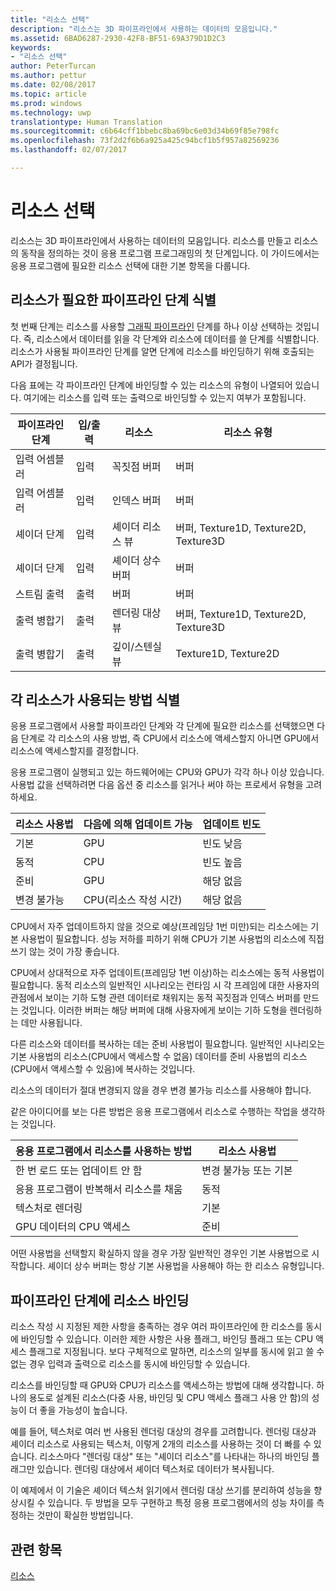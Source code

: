 ```yaml
---
title: "리소스 선택"
description: "리소스는 3D 파이프라인에서 사용하는 데이터의 모음입니다."
ms.assetid: 6BAD6287-2930-42F8-BF51-69A379D1D2C3
keywords:
- "리소스 선택"
author: PeterTurcan
ms.author: pettur
ms.date: 02/08/2017
ms.topic: article
ms.prod: windows
ms.technology: uwp
translationtype: Human Translation
ms.sourcegitcommit: c6b64cff1bbebc8ba69bc6e03d34b69f85e798fc
ms.openlocfilehash: 73f2d2f6b6a925a425c94bcf1b5f957a82569236
ms.lasthandoff: 02/07/2017

---
```


# <a name="choosing-a-resource"></a>리소스 선택


리소스는 3D 파이프라인에서 사용하는 데이터의 모음입니다. 리소스를 만들고 리소스의 동작을 정의하는 것이 응용 프로그램 프로그래밍의 첫 단계입니다. 이 가이드에서는 응용 프로그램에 필요한 리소스 선택에 대한 기본 항목을 다룹니다.

## <a name="span-ididentifybindingspanspan-ididentifybindingspanspan-ididentifybindingspanidentify-pipeline-stages-that-need-resources"></a><span id="Identify_Binding"></span><span id="identify_binding"></span><span id="IDENTIFY_BINDING"></span>리소스가 필요한 파이프라인 단계 식별


첫 번째 단계는 리소스를 사용할 [그래픽 파이프라인](graphics-pipeline.md) 단계를 하나 이상 선택하는 것입니다. 즉, 리소스에서 데이터를 읽을 각 단계와 리소스에 데이터를 쓸 단계를 식별합니다. 리소스가 사용될 파이프라인 단계를 알면 단계에 리소스를 바인딩하기 위해 호출되는 API가 결정됩니다.

다음 표에는 각 파이프라인 단계에 바인딩할 수 있는 리소스의 유형이 나열되어 있습니다. 여기에는 리소스를 입력 또는 출력으로 바인딩할 수 있는지 여부가 포함됩니다.

| 파이프라인 단계  | 입/출력 | 리소스               | 리소스 유형                           |
|-----------------|--------|------------------------|-----------------------------------------|
| 입력 어셈블러 | 입력     | 꼭짓점 버퍼          | 버퍼                                  |
| 입력 어셈블러 | 입력     | 인덱스 버퍼           | 버퍼                                  |
| 셰이더 단계   | 입력     | 셰이더 리소스 뷰    | 버퍼, Texture1D, Texture2D, Texture3D |
| 셰이더 단계   | 입력     | 셰이더 상수 버퍼 | 버퍼                                  |
| 스트림 출력   | 출력    | 버퍼                 | 버퍼                                  |
| 출력 병합기   | 출력    | 렌더링 대상 뷰     | 버퍼, Texture1D, Texture2D, Texture3D |
| 출력 병합기   | 출력    | 깊이/스텐실 뷰     | Texture1D, Texture2D                    |

 

## <a name="span-ididentifyusagespanspan-ididentifyusagespanspan-ididentifyusagespanidentify-how-each-resource-will-be-used"></a><span id="Identify_Usage"></span><span id="identify_usage"></span><span id="IDENTIFY_USAGE"></span>각 리소스가 사용되는 방법 식별


응용 프로그램에서 사용할 파이프라인 단계와 각 단계에 필요한 리소스를 선택했으면 다음 단계로 각 리소스의 사용 방법, 즉 CPU에서 리소스에 액세스할지 아니면 GPU에서 리소스에 액세스할지를 결정합니다.

응용 프로그램이 실행되고 있는 하드웨어에는 CPU와 GPU가 각각 하나 이상 있습니다. 사용법 값을 선택하려면 다음 옵션 중 리소스를 읽거나 써야 하는 프로세서 유형을 고려하세요.

| 리소스 사용법 | 다음에 의해 업데이트 가능                    | 업데이트 빈도 |
|----------------|--------------------------------------|---------------------|
| 기본        | GPU                                  | 빈도 낮음        |
| 동적        | CPU                                  | 빈도 높음          |
| 준비        | GPU                                  | 해당 없음                 |
| 변경 불가능      | CPU(리소스 작성 시간) | 해당 없음                 |

 

CPU에서 자주 업데이트하지 않을 것으로 예상(프레임당 1번 미만)되는 리소스에는 기본 사용법이 필요합니다. 성능 저하를 피하기 위해 CPU가 기본 사용법의 리소스에 직접 쓰기 않는 것이 가장 좋습니다.

CPU에서 상대적으로 자주 업데이트(프레임당 1번 이상)하는 리소스에는 동적 사용법이 필요합니다. 동적 리소스의 일반적인 시나리오는 런타임 시 각 프레임에 대한 사용자의 관점에서 보이는 기하 도형 관련 데이터로 채워지는 동적 꼭짓점과 인덱스 버퍼를 만드는 것입니다. 이러한 버퍼는 해당 버퍼에 대해 사용자에게 보이는 기하 도형을 렌더링하는 데만 사용됩니다.

다른 리소스와 데이터를 복사하는 데는 준비 사용법이 필요합니다. 일반적인 시나리오는 기본 사용법의 리소스(CPU에서 액세스할 수 없음) 데이터를 준비 사용법의 리소스(CPU에서 액세스할 수 있음)에 복사하는 것입니다.

리소스의 데이터가 절대 변경되지 않을 경우 변경 불가능 리소스를 사용해야 합니다.

같은 아이디어를 보는 다른 방법은 응용 프로그램에서 리소스로 수행하는 작업을 생각하는 것입니다.

| 응용 프로그램에서 리소스를 사용하는 방법     | 리소스 사용법       |
|---------------------------------------|----------------------|
| 한 번 로드 또는 업데이트 안 함            | 변경 불가능 또는 기본 |
| 응용 프로그램이 반복해서 리소스를 채움 | 동적              |
| 텍스처로 렌더링                     | 기본              |
| GPU 데이터의 CPU 액세스                | 준비              |

 

어떤 사용법을 선택할지 확실하지 않을 경우 가장 일반적인 경우인 기본 사용법으로 시작합니다. 셰이더 상수 버퍼는 항상 기본 사용법을 사용해야 하는 한 리소스 유형입니다.

## <a name="span-idresourcetypesandpipelinestagesspanspan-idresourcetypesandpipelinestagesspanspan-idresourcetypesandpipelinestagesspanbinding-resources-to-pipeline-stages"></a><span id="Resource_Types_and_Pipeline_stages"></span><span id="resource_types_and_pipeline_stages"></span><span id="RESOURCE_TYPES_AND_PIPELINE_STAGES"></span>파이프라인 단계에 리소스 바인딩


리소스 작성 시 지정된 제한 사항을 충족하는 경우 여러 파이프라인에 한 리소스를 동시에 바인딩할 수 있습니다. 이러한 제한 사항은 사용 플래그, 바인딩 플래그 또는 CPU 액세스 플래그로 지정됩니다. 보다 구체적으로 말하면, 리소스의 일부를 동시에 읽고 쓸 수 없는 경우 입력과 출력으로 리소스를 동시에 바인딩할 수 있습니다.

리소스를 바인딩할 때 GPU와 CPU가 리소스를 액세스하는 방법에 대해 생각합니다. 하나의 용도로 설계된 리소스(다중 사용, 바인딩 및 CPU 액세스 플래그 사용 안 함)의 성능이 더 좋을 가능성이 높습니다.

예를 들어, 텍스처로 여러 번 사용된 렌더링 대상의 경우를 고려합니다. 렌더링 대상과 셰이더 리소스로 사용되는 텍스처, 이렇게 2개의 리소스를 사용하는 것이 더 빠를 수 있습니다. 리소스마다 "렌더링 대상" 또는 "셰이더 리소스"를 나타내는 하나의 바인딩 플래그만 있습니다. 렌더링 대상에서 셰이더 텍스처로 데이터가 복사됩니다.

이 예제에서 이 기술은 셰이더 텍스처 읽기에서 렌더링 대상 쓰기를 분리하여 성능을 향상시킬 수 있습니다. 두 방법을 모두 구현하고 특정 응용 프로그램에서의 성능 차이를 측정하는 것만이 확실한 방법입니다.

## <a name="span-idrelated-topicsspanrelated-topics"></a><span id="related-topics"></span>관련 항목


[리소스](resources.md)

 

 





